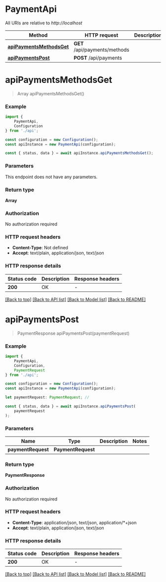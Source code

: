 # PaymentApi

All URIs are relative to *http://localhost*

|Method | HTTP request | Description|
|------------- | ------------- | -------------|
|[**apiPaymentsMethodsGet**](#apipaymentsmethodsget) | **GET** /api/payments/methods | |
|[**apiPaymentsPost**](#apipaymentspost) | **POST** /api/payments | |

# **apiPaymentsMethodsGet**
> Array<PaymentMethodDto> apiPaymentsMethodsGet()


### Example

```typescript
import {
    PaymentApi,
    Configuration
} from './api';

const configuration = new Configuration();
const apiInstance = new PaymentApi(configuration);

const { status, data } = await apiInstance.apiPaymentsMethodsGet();
```

### Parameters
This endpoint does not have any parameters.


### Return type

**Array<PaymentMethodDto>**

### Authorization

No authorization required

### HTTP request headers

 - **Content-Type**: Not defined
 - **Accept**: text/plain, application/json, text/json


### HTTP response details
| Status code | Description | Response headers |
|-------------|-------------|------------------|
|**200** | OK |  -  |

[[Back to top]](#) [[Back to API list]](../README.md#documentation-for-api-endpoints) [[Back to Model list]](../README.md#documentation-for-models) [[Back to README]](../README.md)

# **apiPaymentsPost**
> PaymentResponse apiPaymentsPost(paymentRequest)


### Example

```typescript
import {
    PaymentApi,
    Configuration,
    PaymentRequest
} from './api';

const configuration = new Configuration();
const apiInstance = new PaymentApi(configuration);

let paymentRequest: PaymentRequest; //

const { status, data } = await apiInstance.apiPaymentsPost(
    paymentRequest
);
```

### Parameters

|Name | Type | Description  | Notes|
|------------- | ------------- | ------------- | -------------|
| **paymentRequest** | **PaymentRequest**|  | |


### Return type

**PaymentResponse**

### Authorization

No authorization required

### HTTP request headers

 - **Content-Type**: application/json, text/json, application/*+json
 - **Accept**: text/plain, application/json, text/json


### HTTP response details
| Status code | Description | Response headers |
|-------------|-------------|------------------|
|**200** | OK |  -  |

[[Back to top]](#) [[Back to API list]](../README.md#documentation-for-api-endpoints) [[Back to Model list]](../README.md#documentation-for-models) [[Back to README]](../README.md)


